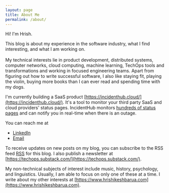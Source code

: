 ```yaml
---
layout: page
title: About Me
permalink: /about/
---
```


Hi! I'm Hrish. 

This blog is about my experience in the software industry, what I find interesting, and what I am working on. <br><br>
My technical interests lie in product development, distributed systems, computer networks, cloud computing, machine learning, 
TechOps tools and transformations and working in focused engineering teams. Apart from figuring out how to write successful software, 
I also like staying fit, playing the violin, buying more books than I can ever read and spending time with my dogs. <br>

I'm currently building a SaaS product [https://incidenthub.cloud/](https://incidenthub.cloud/). It's a tool to monitor your third party SaaS and cloud providers' status pages. 
IncidentHub monitors [hundreds of status pages](https://incidenthub.cloud/services) and can notify you in real-time when there is an outage.

You can reach me at
- [LinkedIn](https://www.linkedin.com/in/hrishikeshbarua/)
- [Email](mailto:talonx@gmail.com)

To receive updates on new posts on my blog, you can subscribe to the RSS feed [RSS](https://feeds.feedburner.com/deepinspace/tech) for this blog. 
I also publish a newsletter at [https://techops.substack.com/](https://techops.substack.com/).

My non-technical subjects of interest include music, history, psychology, and linguistics.
Usually, I am able to focus on only one of these at a time. I write about my other interests at [https://www.hrishikeshbarua.com](https://www.hrishikeshbarua.com). 
<br>
